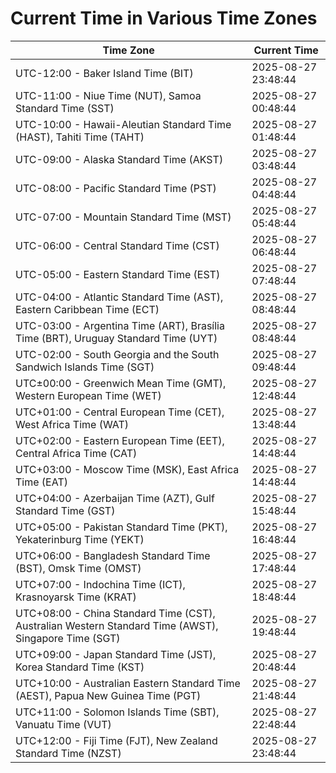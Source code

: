 # Current Time in Various Time Zones

| Time Zone | Current Time |
|-----------|--------------|
| UTC-12:00 - Baker Island Time (BIT) | 2025-08-27 23:48:44 |
| UTC-11:00 - Niue Time (NUT), Samoa Standard Time (SST) | 2025-08-27 00:48:44 |
| UTC-10:00 - Hawaii-Aleutian Standard Time (HAST), Tahiti Time (TAHT) | 2025-08-27 01:48:44 |
| UTC-09:00 - Alaska Standard Time (AKST) | 2025-08-27 03:48:44 |
| UTC-08:00 - Pacific Standard Time (PST) | 2025-08-27 04:48:44 |
| UTC-07:00 - Mountain Standard Time (MST) | 2025-08-27 05:48:44 |
| UTC-06:00 - Central Standard Time (CST) | 2025-08-27 06:48:44 |
| UTC-05:00 - Eastern Standard Time (EST) | 2025-08-27 07:48:44 |
| UTC-04:00 - Atlantic Standard Time (AST), Eastern Caribbean Time (ECT) | 2025-08-27 08:48:44 |
| UTC-03:00 - Argentina Time (ART), Brasília Time (BRT), Uruguay Standard Time (UYT) | 2025-08-27 08:48:44 |
| UTC-02:00 - South Georgia and the South Sandwich Islands Time (SGT) | 2025-08-27 09:48:44 |
| UTC±00:00 - Greenwich Mean Time (GMT), Western European Time (WET) | 2025-08-27 12:48:44 |
| UTC+01:00 - Central European Time (CET), West Africa Time (WAT) | 2025-08-27 13:48:44 |
| UTC+02:00 - Eastern European Time (EET), Central Africa Time (CAT) | 2025-08-27 14:48:44 |
| UTC+03:00 - Moscow Time (MSK), East Africa Time (EAT) | 2025-08-27 14:48:44 |
| UTC+04:00 - Azerbaijan Time (AZT), Gulf Standard Time (GST) | 2025-08-27 15:48:44 |
| UTC+05:00 - Pakistan Standard Time (PKT), Yekaterinburg Time (YEKT) | 2025-08-27 16:48:44 |
| UTC+06:00 - Bangladesh Standard Time (BST), Omsk Time (OMST) | 2025-08-27 17:48:44 |
| UTC+07:00 - Indochina Time (ICT), Krasnoyarsk Time (KRAT) | 2025-08-27 18:48:44 |
| UTC+08:00 - China Standard Time (CST), Australian Western Standard Time (AWST), Singapore Time (SGT) | 2025-08-27 19:48:44 |
| UTC+09:00 - Japan Standard Time (JST), Korea Standard Time (KST) | 2025-08-27 20:48:44 |
| UTC+10:00 - Australian Eastern Standard Time (AEST), Papua New Guinea Time (PGT) | 2025-08-27 21:48:44 |
| UTC+11:00 - Solomon Islands Time (SBT), Vanuatu Time (VUT) | 2025-08-27 22:48:44 |
| UTC+12:00 - Fiji Time (FJT), New Zealand Standard Time (NZST) | 2025-08-27 23:48:44 |
